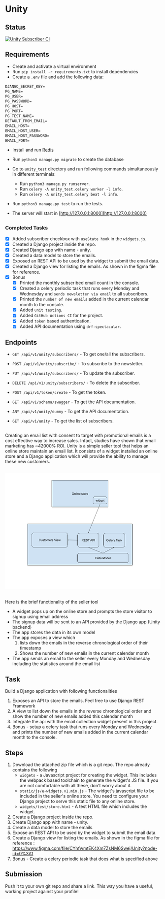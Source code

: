 # Unity

##

## Status

[![Unity Subscriber CI](https://github.com/alrafiabdullah/unity-test/actions/workflows/unity_ci.yml/badge.svg)](https://github.com/alrafiabdullah/unity-test/actions/workflows/unity_ci.yml)

##

## Requirements

- Create and activate a virtual environment
- Run `pip install -r requirements.txt` to install dependencies
- Create a `.env` file and add the following data:

```
DJANGO_SECRET_KEY=
PG_NAME=
PG_USER=
PG_PASSWORD=
PG_HOST=
PG_PORT=
PG_TEST_NAME=
DEFAULT_FROM_EMAIL=
EMAIL_HOST=
EMAIL_HOST_USER=
EMAIL_HOST_PASSWORD=
EMAIL_PORT=
```

- Install and run [Redis](https://redis.io/topics/quickstart)
- Run `python3 manage.py migrate` to create the database
- Go to `unity_test` directory and run following commands simultaneously in different terminals:

  - Run `python3 manage.py runserver`.
  - Run `celery -A unity_test.celery worker -l info`.
  - Run `celery -A unity_test.celery beat -l info`.

- Run `python3 manage.py test` to run the tests.

- The server will start in [http://127.0.0.1:8000](http://127.0.0.1:8000)

##

### Completed Tasks

- [x] Added subscriber checkbox with `useState hook` in the `widgets.js`.
- [x] Created a Django project inside the repo.
- [x] Created Django app with name - unity.
- [x] Created a data model to store the emails.
- [x] Exposed an REST API to be used by the widget to submit the email data.
- [x] Created a Django view for listing the emails. As shown in the figma file for reference.
- [x] Bonus
  - [x] Printed the monthly subscribed email count in the console.
  - [x] Created a celery periodic task that runs every Monday and Wednesday and `sends newsletter via email` to all subscribers.
  - [x] Printed the `number of new emails` added in the current calendar month to the console.
  - [x] Added `unit testing`.
  - [x] Added `GitHub Actions CI` for the project.
  - [x] Added `token` based authentication.
  - [x] Added API documentation using `drf-spectacular`.

##

## Endpoints

- `GET /api/v1/unity/subscribers/` - To get one/all the subscribers.
- `POST /api/v1/unity/subscribe/` - To subscribe to the newsletter.
- `PUT /api/v1/unity/subscribers/` - To update the subscriber.
- `DELETE /api/v1/unity/subscribers/` - To delete the subscriber.
- `POST /api/v1/token/create` - To get the token.
- `GET /api/v1/schema/swagger` - To get the API documentation.
- `ANY /api/v1/unity/dummy` - To get the API documentation.

- `GET /api/v1/unity` - To get the list of subscribers.

##

Creating an email list with consent to target with promotional emails is a cost effective way to increase sales. Infact, studies have shown that email
marketing has ~42000% ROI. Unity is a simple seller tool that helps an online store maintain an email list. It consists of a widget installed an online store and a Django application which will provide the ability to manage these new customers.

##

![Seller Tool](cac-widget.png)

##

Here is the brief functionality of the seller tool

- A widget pops up on the online store and prompts the store visitor to signup using email address
- The signup data will be sent to an API provided by the Django app (Unity backend)
- The app stores the data in its own model
- The app exposes a view which
  1.  lists down the emails in the reverse chronological order of their timestamp
  2.  Shows the number of new emails in the current calendar month
- The app sends an email to the seller every Monday and Wednesday including the statistics around the email list

##

## Task

Build a Django application with following functionalities

1. Exposes an API to store the emails. Feel free to use Django REST Framework
2. A view to list down the emails in the reverse chronological order and show the number of new emails added this calendar month
3. Integrate the api with the email collection widget present in this project.
4. Bonus - setup a celery task that runs every Monday and Wednesday and prints the number of new emails added in the current calendar month to the console.

##

## Steps

1. Download the attached zip file which is a git repo. The repo already contains the following
   - `widgets` - a Javascript project for creating the widget. This includes the webpack based toolchain to generate the widget's JS file. If you are not comfortable with all these, don't worry about it.
   - `static/js/e-widgets.v1.min.js` - The widget's javascript file to be included in the seller's online store. You need to configure your Django project to serve this static file to any online store.
   - `widgets/test/store.html` - A test HTML file which includes the widget.
2. Create a Django project inside the repo.
3. Create Django app with name - unity.
4. Create a data model to store the emails.
5. Expose an REST API to be used by the widget to submit the email data.
6. Create a Django view for listing the emails. As shown in the figma file for reference : https://www.figma.com/file/CYhfwmtEK4Xm7ZsNM6Swej/Unity?node-id=0%3A1
7. Bonus - Create a celery periodic task that does what is specified above

##

## Submission

Push it to your own git repo and share a link. This way you have a useful, working project against your profile!

##
